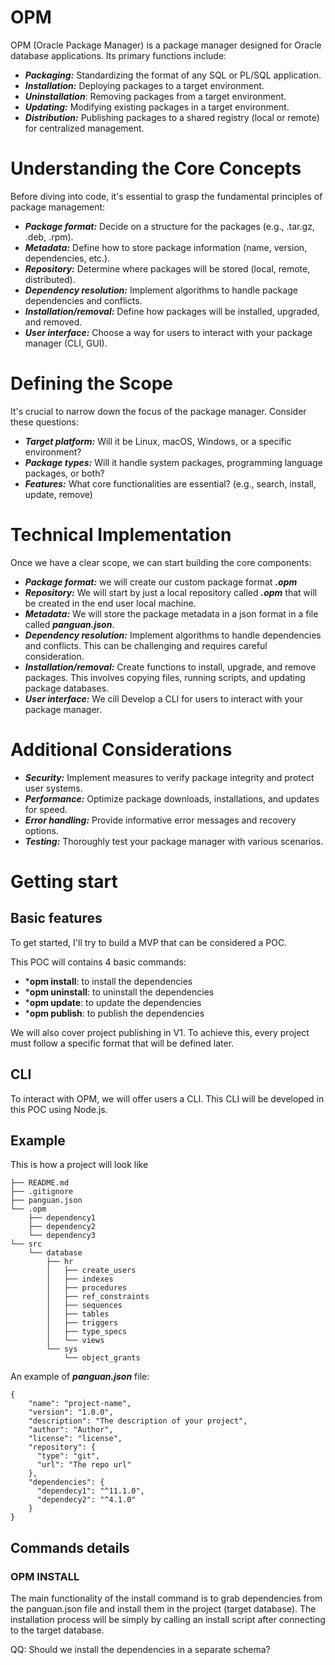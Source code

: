 # OPM

OPM (Oracle Package Manager) is a package manager designed for Oracle database applications. Its primary functions include:

 * ***Packaging:*** Standardizing the format of any SQL or PL/SQL application.
 * ***Installation:*** Deploying packages to a target environment.
 * ***Uninstallation***: Removing packages from a target environment.
 * ***Updating:*** Modifying existing packages in a target environment.
 * ***Distribution:*** Publishing packages to a shared registry (local or remote) for centralized management.

# Understanding the Core Concepts

Before diving into code, it's essential to grasp the fundamental principles of package management:

- ***Package format:*** Decide on a structure for the packages (e.g., .tar.gz, .deb, .rpm).
- ***Metadata:*** Define how to store package information (name, version, dependencies, etc.).
- ***Repository:*** Determine where packages will be stored (local, remote, distributed).
- ***Dependency resolution:*** Implement algorithms to handle package dependencies and conflicts.
- ***Installation/removal:*** Define how packages will be installed, upgraded, and removed.
- ***User interface:*** Choose a way for users to interact with your package manager (CLI, GUI).

# Defining the Scope

It's crucial to narrow down the focus of the package manager. Consider these questions:

- ***Target platform:*** Will it be Linux, macOS, Windows, or a specific environment?
- ***Package types:*** Will it handle system packages, programming language packages, or both?
- ***Features:*** What core functionalities are essential? (e.g., search, install, update, remove)

# Technical Implementation

Once we have a clear scope, we can start building the core components:

- ***Package format:*** we will create our custom package format ***.opm***
- ***Repository:*** We will start by just a local repository called ***.opm*** that will be created in the end user local machine.
- ***Metadata:*** We will store the package metadata in a json format in a file called ***panguan.json***.
- ***Dependency resolution:*** Implement algorithms to handle dependencies and conflicts. This can be challenging and requires careful consideration.
- ***Installation/removal:*** Create functions to install, upgrade, and remove packages. This involves copying files, running scripts, and updating package databases.
- ***User interface:*** We cill Develop a CLI for users to interact with your package manager.

# Additional Considerations

- ***Security:*** Implement measures to verify package integrity and protect user systems.
- ***Performance:*** Optimize package downloads, installations, and updates for speed.
- ***Error handling:*** Provide informative error messages and recovery options.
- ***Testing:*** Thoroughly test your package manager with various scenarios.





# Getting start

## Basic features

To get started, I'll try to build a MVP that can be considered a POC.

This POC will contains 4 basic commands:
  * ***opm install**: to install the dependencies
  * ***opm uninstall**: to uninstall the dependencies
  * ***opm update**: to update the dependencies
  * ***opm publish**: to publish the dependencies

We will also cover project publishing in V1. To achieve this, every project must follow a specific format that will be defined later.

## CLI

To interact with OPM, we will offer users a CLI. This CLI will be developed in this POC using Node.js.

## Example

This is how a project will look like

```
├── README.md
├── .gitignore
├── panguan.json
└── .opm
    ├── dependency1
    ├── dependency2
    └── dependency3
└── src
    └── database
        ├── hr
        │   ├── create_users
        │   ├── indexes
        │   ├── procedures
        │   ├── ref_constraints
        │   ├── sequences
        │   ├── tables
        │   ├── triggers
        │   ├── type_specs
        │   └── views
        └── sys
            └── object_grants

```
An example of ***panguan.json*** file:
```
{
    "name": "project-name",
    "version": "1.0.0",
    "description": "The description of your project",
    "author": "Author",
    "license": "license",
    "repository": {
      "type": "git",
      "url": "The repo url"
    },
    "dependencies": {
      "dependecy1": "^11.1.0",
      "dependecy2": "^4.1.0"
    }
}
```
## Commands details
### OPM INSTALL

The main functionality of the install command is to grab dependencies from the panguan.json file and install them in the project (target database). The installation process will be simply by calling an install script after connecting to the target database.

QQ: Should we install the dependencies in a separate schema?

